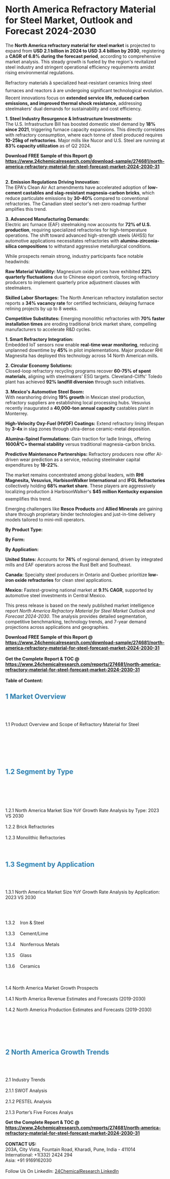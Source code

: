 <h1>North America Refractory Material for Steel Market, Outlook and Forecast 2024-2030</h1><p>The <strong>North America refractory material for steel market</strong> is projected to expand from <strong>USD 2.1 billion in 2024 to USD 3.4 billion by 2030</strong>, registering a <strong>CAGR of 6.8% during the forecast period</strong>, according to comprehensive market analysis. This steady growth is fueled by the region's revitalized steel industry and stringent operational efficiency requirements amidst rising environmental regulations.</p><p>Refractory materials â specialized heat-resistant ceramics lining steel furnaces and reactors â are undergoing significant technological evolution. Recent innovations focus on <strong>extended service life, reduced carbon emissions, and improved thermal shock resistance</strong>, addressing steelmakers' dual demands for sustainability and cost efficiency.</p><p><strong>1. Steel Industry Resurgence &amp; Infrastructure Investments:</strong><br>
The U.S. Infrastructure Bill has boosted domestic steel demand by <strong>18% since 2021</strong>, triggering furnace capacity expansions. This directly correlates with refractory consumption, where each tonne of steel produced requires <strong>10-25kg of refractories</strong>. Major mills like Nucor and U.S. Steel are running at <strong>83% capacity utilization</strong> as of Q2 2024.</p><div><b>Download FREE Sample of this Report @ 
            <a href="https://www.24chemicalresearch.com/download-sample/274681/north-america-refractory-material-for-steel-forecast-market-2024-2030-31">
            https://www.24chemicalresearch.com/download-sample/274681/north-america-refractory-material-for-steel-forecast-market-2024-2030-31</a></b></div><br><p><strong>2. Emission Regulations Driving Innovation:</strong><br>
The EPA's Clean Air Act amendments have accelerated adoption of <strong>low-cement castables and slag-resistant magnesia-carbon bricks</strong>, which reduce particulate emissions by <strong>30-40%</strong> compared to conventional refractories. The Canadian steel sector's net-zero roadmap further amplifies this trend.</p><p><strong>3. Advanced Manufacturing Demands:</strong><br>
Electric arc furnace (EAF) steelmaking now accounts for <strong>72% of U.S. production</strong>, requiring specialized refractories for high-temperature operations. The shift toward advanced high-strength steels (AHSS) for automotive applications necessitates refractories with <strong>alumina-zirconia-silica compositions</strong> to withstand aggressive metallurgical conditions.</p><p>While prospects remain strong, industry participants face notable headwinds:</p><p><strong>Raw Material Volatility:</strong> Magnesium oxide prices have exhibited <strong>22% quarterly fluctuations</strong> due to Chinese export controls, forcing refractory producers to implement quarterly price adjustment clauses with steelmakers.</p><p><strong>Skilled Labor Shortages:</strong> The North American refractory installation sector reports a <strong>34% vacancy rate</strong> for certified technicians, delaying furnace relining projects by up to 8 weeks.</p><p><strong>Competitive Substitutes:</strong> Emerging monolithic refractories with <strong>70% faster installation times</strong> are eroding traditional brick market share, compelling manufacturers to accelerate R&amp;D cycles.</p><p><strong>1. Smart Refractory Integration:</strong><br>
Embedded IoT sensors now enable <strong>real-time wear monitoring</strong>, reducing unplanned downtime by <strong>45%</strong> in pilot implementations. Major producer RHI Magnesita has deployed this technology across 14 North American mills.</p><p><strong>2. Circular Economy Solutions:</strong><br>
Closed-loop refractory recycling programs recover <strong>60-75% of spent materials</strong>, aligning with steelmakers' ESG targets. Cleveland-Cliffs' Toledo plant has achieved <strong>92% landfill diversion</strong> through such initiatives.</p><p><strong>3. Mexico's Automotive Steel Boom:</strong><br>
With nearshoring driving <strong>19% growth</strong> in Mexican steel production, refractory suppliers are establishing local processing hubs. Vesuvius recently inaugurated a <strong>40,000-ton annual capacity</strong> castables plant in Monterrey.</p><p><strong>High-Velocity Oxy-Fuel (HVOF) Coatings:</strong> Extend refractory lining lifespan by <strong>3-4x</strong> in slag zones through ultra-dense ceramic-metal deposition.</p><p><strong>Alumina-Spinel Formulations:</strong> Gain traction for ladle linings, offering <strong>1600Â°C+ thermal stability</strong> versus traditional magnesia-carbon bricks.</p><p><strong>Predictive Maintenance Partnerships:</strong> Refractory producers now offer AI-driven wear prediction as a service, reducing steelmaker capital expenditures by <strong>18-22%</strong>.</p><p>The market remains concentrated among global leaders, with <strong>RHI Magnesita, Vesuvius, HarbisonWalker International</strong> and <strong>IFGL Refractories</strong> collectively holding <strong>68% market share</strong>. These players are aggressively localizing production â HarbisonWalker's <strong>$45 million Kentucky expansion</strong> exemplifies this trend.</p><p>Emerging challengers like <strong>Resco Products</strong> and <strong>Allied Minerals</strong> are gaining share through proprietary binder technologies and just-in-time delivery models tailored to mini-mill operators.</p><p><strong>By Product Type:</strong></p><p><strong>By Form:</strong></p><p><strong>By Application:</strong></p><p><strong>United States:</strong> Accounts for <strong>74%</strong> of regional demand, driven by integrated mills and EAF operators across the Rust Belt and Southeast.</p><p><strong>Canada:</strong> Specialty steel producers in Ontario and Quebec prioritize <strong>low-iron oxide refractories</strong> for clean steel applications.</p><p><strong>Mexico:</strong> Fastest-growing national market at <strong>9.1% CAGR</strong>, supported by automotive steel investments in Central Mexico.</p><p>This press release is based on the newly published market intelligence report <em>North America Refractory Material for Steel Market Outlook and Forecast 2024-2030</em>. The analysis provides detailed segmentation, competitive benchmarking, technology trends, and 7-year demand projections across applications and geographies.</p><div><b>Download FREE Sample of this Report @ 
            <a href="https://www.24chemicalresearch.com/download-sample/274681/north-america-refractory-material-for-steel-forecast-market-2024-2030-31">
            https://www.24chemicalresearch.com/download-sample/274681/north-america-refractory-material-for-steel-forecast-market-2024-2030-31</a></b></div><br><div><b>Get the Complete Report & TOC @ 
            <a href="https://www.24chemicalresearch.com/reports/274681/north-america-refractory-material-for-steel-forecast-market-2024-2030-31">
            https://www.24chemicalresearch.com/reports/274681/north-america-refractory-material-for-steel-forecast-market-2024-2030-31</a></b></div><br>
            <b>Table of Content:</b><p><h2><strong><span style="color:#2980b9">1 Market Overview&nbsp;&nbsp;</span></strong> &nbsp;</h2><br />
<br />
<p>1.1 Product Overview and Scope of Refractory Material for Steel&nbsp;&nbsp;</p><br />
<br />
<h2>&nbsp;<br /><br />
<span style="color:#2980b9"><strong>1.2 Segment by Type&nbsp;&nbsp;</strong></span> &nbsp;</h2><br />
<br />
<p><br /><br />
1.2.1 North America Market Size YoY Growth Rate Analysis by Type: 2023 VS 2030&nbsp;&nbsp; &nbsp;<br /><br />
1.2.2 Brick Refractories&nbsp;&nbsp; &nbsp;<br /><br />
1.2.3 Monolithic Refractories<br /><br />
<br />
<h2><strong><span style="color:#2980b9">1.3 Segment by Application&nbsp;&nbsp; &nbsp;</span></strong></h2><br />
<br />
<p>1.3.1 North America Market Size YoY Growth Rate Analysis by Application: 2023 VS 2030&nbsp;&nbsp; &nbsp;</p><br />
<br />
<p>1.3.2&nbsp;&nbsp; &nbsp;Iron & Steel<br /><br />
1.3.3&nbsp;&nbsp; &nbsp;Cement/Lime<br /><br />
1.3.4&nbsp;&nbsp; &nbsp;Nonferrous Metals<br /><br />
1.3.5&nbsp;&nbsp; &nbsp;Glass<br /><br />
1.3.6&nbsp;&nbsp; &nbsp;Ceramics<br /><br />
&nbsp;&nbsp; &nbsp;<br /><br />
1.4 North America Market Growth Prospects&nbsp;&nbsp; &nbsp;<br /><br />
1.4.1 North America Revenue Estimates and Forecasts (2019-2030)&nbsp;&nbsp; &nbsp;<br /><br />
1.4.2 North America Production Estimates and Forecasts (2019-2030)<br /><br />
&nbsp;&nbsp; &nbsp;</p><br />
<br />
<h2><strong><span style="color:#2980b9">2 North America Growth Trends&nbsp;</span></strong>&nbsp; &nbsp;</h2><br />
<br />
<p>2.1 Industry Trends&nbsp;&nbsp; &nbsp;<br /><br />
2.1.1 SWOT Analysis&nbsp;&nbsp; &nbsp;<br /><br />
2.1.2 PESTEL Analysis&nbsp;&nbsp; &nbsp;<br /><br />
2.1.3 Porter&rsquo;s Five Forces Analys</p><div><b>Get the Complete Report & TOC @ 
            <a href="https://www.24chemicalresearch.com/reports/274681/north-america-refractory-material-for-steel-forecast-market-2024-2030-31">
            https://www.24chemicalresearch.com/reports/274681/north-america-refractory-material-for-steel-forecast-market-2024-2030-31</a></b></div><br><b>CONTACT US:</b><br>
            203A, City Vista, Fountain Road, Kharadi, Pune, India - 411014<br>
            International: +1(332) 2424 294<br>
            Asia: +91 9169162030 <br><br>
            Follow Us On LinkedIn: <a href="https://www.linkedin.com/company/24chemicalresearch/">24ChemicalResearch LinkedIn</a>
